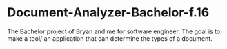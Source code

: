 # Document-Analyzer-Bachelor-f.16
The Bachelor project of Bryan and me for software engineer. The goal is to make a tool/ an application that can determine the types of a document.
